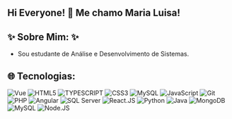 ## Hi Everyone! 👾 Me chamo Maria Luisa! 

<!--
**marialuisamatos/marialuisamatos** is a ✨ _special_ ✨ repository because its `README.md` (this file) appears on your GitHub profile. -->
  ## ✨ Sobre Mim: ✨
- Sou estudante de Análise e Desenvolvimento de Sistemas.


## 🌐 Tecnologias:

![Vue](https://img.shields.io/badge/vue-4EA94B?style=for-the-badge&logo=vue&logoColor=white)
![HTML5](https://img.shields.io/badge/html5-%23E34F26.svg?style=for-the-badge&logo=html5&logoColor=white)
![TYPESCRIPT](https://img.shields.io/badge/typescript-4EA94B?style=for-the-badge&logo=typescript&logoColor=white)
![CSS3](https://img.shields.io/badge/css3-%231572B6.svg?style=for-the-badge&logo=css3&logoColor=white) 
![MySQL](https://img.shields.io/badge/mysql-4EA94B?style=for-the-badge&logo=mysql&logoColor=white)
![JavaScript](https://img.shields.io/badge/javascript-%23323330.svg?style=for-the-badge&logo=javascript&logoColor=%23F7DF1E)
![Git](https://img.shields.io/badge/git-4EA94B?style=for-the-badge&logo=git&logoColor=white)
![PHP](https://img.shields.io/badge/PHP-4EA94B?style=for-the-badge&logo=PHP&logoColor=61DAFB)
![Angular](https://img.shields.io/badge/Angular-DD0031?style=for-the-badge&logo=angular&logoColor=white)
![SQL Server](https://img.shields.io/badge/SQLSERVER-4EA94B?style=for-the-badge&logo=SQLSERVERt&logoColor=white)
![React.JS](https://img.shields.io/badge/React-20232A?style=for-the-badge&logo=react&logoColor=61DAFB)
![Python](https://img.shields.io/badge/python-4EA94B?style=for-the-badge&logo=python&logoColor=white)
![Java](https://img.shields.io/badge/java-%23323330.svg?style=for-the-badge&logo=java&logoColor=%23F7DF1E)
![MongoDB](https://img.shields.io/badge/MongoDB-4EA94B?style=for-the-badge&logo=mongodb&logoColor=white) 
![MySQL](https://img.shields.io/badge/MySQL-4EA94B?style=for-the-badge&logo=mongodb&logoColor=white) 
![Node.JS](https://img.shields.io/badge/node-4EA94B?style=for-the-badge&logo=node&logoColor=white)
